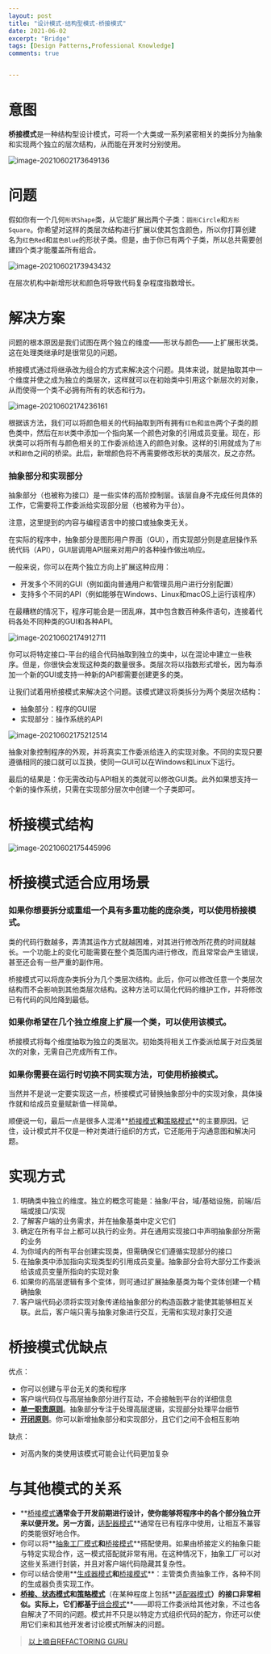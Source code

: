 ```yaml
---
layout: post
title: "设计模式-结构型模式-桥接模式"
date: 2021-06-02
excerpt: "Bridge"
tags: [Design Patterns,Professional Knowledge]
comments: true


---
```


# 意图

**桥接模式**是一种结构型设计模式，可将一个大类或一系列紧密相关的类拆分为抽象和实现两个独立的层次结构，从而能在开发时分别使用。

![image-20210602173649136](../../assets/img/image-20210602173649136.png)

# 问题

假如你有一个几何`形状Shape`类，从它能扩展出两个子类：`圆形Circle`和`方形Square`。你希望对这样的类层次结构进行扩展以使其包含颜色，所以你打算创建名为`红色Red`和`蓝色Blue`的形状子类。但是，由于你已有两个子类，所以总共需要创建四个类才能覆盖所有组合。

![image-20210602173943432](../../assets/img/image-20210602173943432.png)

在层次机构中新增形状和颜色将导致代码复杂程度指数增长。

# 解决方案

问题的根本原因是我们试图在两个独立的维度——形状与颜色——上扩展形状类。这在处理类继承时是很常见的问题。

桥接模式通过将继承改为组合的方式来解决这个问题。具体来说，就是抽取其中一个维度并使之成为独立的类层次，这样就可以在初始类中引用这个新层次的对象，从而使得一个类不必拥有所有的状态和行为。

![image-20210602174236161](../../assets/img/image-20210602174236161.png)

根据该方法，我们可以将颜色相关的代码抽取到所有拥有`红色`和`蓝色`两个子类的颜色类中，然后在`形状`类中添加一个指向某一个颜色对象的引用成员变量。现在，形状类可以将所有与颜色相关的工作委派给连入的颜色对象。这样的引用就成为了`形状`和`颜色`之间的桥梁。此后，新增颜色将不再需要修改形状的类层次，反之亦然。

### 抽象部分和实现部分

抽象部分（也被称为接口）是一些实体的高阶控制层。该层自身不完成任何具体的工作，它需要将工作委派给实现部分层（也被称为平台）。

注意，这里提到的内容与编程语言中的接口或抽象类无关。

在实际的程序中，抽象部分是图形用户界面（GUI），而实现部分则是底层操作系统代码（API），GUI层调用API层来对用户的各种操作做出响应。

一般来说，你可以在两个独立方向上扩展这种应用：

- 开发多个不同的GUI（例如面向普通用户和管理员用户进行分别配置）
- 支持多个不同的API（例如能够在Windows、Linux和macOS上运行该程序）

在最糟糕的情况下，程序可能会是一团乱麻，其中包含数百种条件语句，连接着代码各处不同种类的GUI和各种API。

![image-20210602174912711](../../assets/img/image-20210602174912711.png)

你可以将特定接口-平台的组合代码抽取到独立的类中，以在混论中建立一些秩序。但是，你很快会发现这种类的数量很多。类层次将以指数形式增长，因为每添加一个新的GUI或支持一种新的API都需要创建更多的类。

让我们试着用桥接模式来解决这个问题。该模式建议将类拆分为两个类层次结构：

- 抽象部分：程序的GUI层
- 实现部分：操作系统的API

![image-20210602175212514](../../assets/img/image-20210602175212514.png)

抽象对象控制程序的外观，并将真实工作委派给连入的实现对象。不同的实现只要遵循相同的接口就可以互换，使同一GUI可以在Windows和Linux下运行。

最后的结果是：你无需改动与API相关的类就可以修改GUI类。此外如果想支持一个新的操作系统，只需在实现部分层次中创建一个子类即可。

# 桥接模式结构

![image-20210602175445996](../../assets/img/image-20210602175445996.png)

# 桥接模式适合应用场景

### 如果你想要拆分或重组一个具有多重功能的庞杂类，可以使用桥接模式。

类的代码行数越多，弄清其运作方式就越困难，对其进行修改所花费的时间就越长。一个功能上的变化可能需要在整个类范围内进行修改，而且常常会产生错误，甚至还会有一些严重的副作用。

桥接模式可以将庞杂类拆分为几个类层次结构。此后，你可以修改任意一个类层次结构而不会影响到其他类层次结构。这种方法可以简化代码的维护工作，并将修改已有代码的风险降到最低。

### 如果你希望在几个独立维度上扩展一个类，可以使用该模式。

桥接模式将每个维度抽取为独立的类层次。初始类将相关工作委派给属于对应类层次的对象，无需自己完成所有工作。

### 如果你需要在运行时切换不同实现方法，可使用桥接模式。

当然并不是说一定要实现这一点，桥接模式可替换抽象部分中的实现对象，具体操作就和给成员变量赋新值一样简单。

顺便说一句，最后一点是很多人混淆**<u>桥接模式</u>**和**<u>策略模式</u>**的主要原因。记住，设计模式并不仅是一种对类进行组织的方式，它还能用于沟通意图和解决问题。

# 实现方式

1. 明确类中独立的维度。独立的概念可能是：抽象/平台，域/基础设施，前端/后端或接口/实现
2. 了解客户端的业务需求，并在抽象基类中定义它们
3. 确定在所有平台上都可以执行的业务。并在通用实现接口中声明抽象部分所需的业务
4. 为你域内的所有平台创建实现类，但需确保它们遵循实现部分的接口
5. 在抽象类中添加指向实现类型的引用成员变量。抽象部分会将大部分工作委派给该成员变量所指向的实现对象
6. 如果你的高层逻辑有多个变体，则可通过扩展抽象基类为每个变体创建一个精确抽象
7. 客户端代码必须将实现对象传递给抽象部分的构造函数才能使其能够相互关联。此后，客户端只需与抽象对象进行交互，无需和实现对象打交道

# 桥接模式优缺点

优点：

- 你可以创建与平台无关的类和程序
- 客户端代码仅与高层抽象部分进行互动，不会接触到平台的详细信息
- **<u>单一职责原则</u>**。抽象部分专注于处理高层逻辑，实现部分处理平台细节
- **<u>开闭原则</u>**。你可以新增抽象部分和实现部分，且它们之间不会相互影响

缺点：

- 对高内聚的类使用该模式可能会让代码更加复杂

# 与其他模式的关系

- **<u>桥接模式</u>**通常会于开发前期进行设计，使你能够将程序中的各个部分独立开来以便开发。另一方面，**<u>适配器模式</u>**通常在已有程序中使用，让相互不兼容的类能很好地合作。
- 你可以将**<u>抽象工厂模式</u>**和**<u>桥接模式</u>**搭配使用。如果由桥接定义的抽象只能与特定实现合作，这一模式搭配就非常有用。在这种情况下，抽象工厂可以对这些关系进行封装，并且对客户端代码隐藏其复杂性。
- 你可以结合使用**<u>生成器模式</u>**和**<u>桥接模式</u>**：主管类负责抽象工作，各种不同的生成器负责实现工作。
- **<u>桥接、状态模式</u>**和**<u>策略模式</u>**（在某种程度上包括**<u>适配器模式</u>**）的接口非常相似。实际上，它们都基于**<u>组合模式</u>**——即将工作委派给其他对象，不过也各自解决了不同的问题。模式并不只是以特定方式组织代码的配方，你还可以使用它们来和其他开发者讨论模式所解决的问题。

> [以上摘自REFACTORING GURU](https://refactoringguru.cn/design-patterns/bridge)

